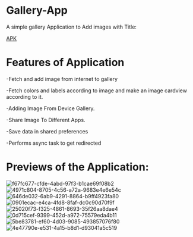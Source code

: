 # Gallery-App
A simple gallery Application to Add images with Title:

[APK](https://github.com/pulkitagrawal20/Gallery-App/releases/download/v1.0/app-debug.apk)

# Features of Application
-Fetch and add image from internet to gallery

-Fetch colors and labels according to image and make an image cardview according to it.

-Adding Image From Device Gallery.

-Share Image To Different Apps.

-Save data in shared preferences

-Performs async task to get redirected

# Previews of the Application:
![f67fc677-cfde-4abd-97f3-b1cae69f08b2](https://user-images.githubusercontent.com/69674896/119235213-fcea7880-bb4e-11eb-835a-fd04ed51840f.jpg)
![4971c804-8705-4c56-a72a-9683e4e6e54c](https://user-images.githubusercontent.com/69674896/119235217-0378f000-bb4f-11eb-94fa-f5fcee3c1c63.jpg)
![646de032-6ab9-4291-8864-b9ff4923fa80](https://user-images.githubusercontent.com/69674896/119235188-e3e1c780-bb4e-11eb-9ccf-b9b9bbc3212b.jpg)
![0901ecac-e4ca-4fd8-8faf-dc0c90d70f9f](https://user-images.githubusercontent.com/69674896/119235193-e80de500-bb4e-11eb-8941-368c7cc35bb7.jpg)
![25020f73-f325-4861-8693-35f26aa8dae4](https://user-images.githubusercontent.com/69674896/119235200-ee03c600-bb4e-11eb-9ead-71e3ec10943b.jpg)
![0d715cef-9399-452d-a972-75579eda4b11](https://user-images.githubusercontent.com/69674896/119265689-37165180-bc05-11eb-97d6-f3a2d7c35178.jpg)
![5be83781-ef60-4d03-9085-493857076f80](https://user-images.githubusercontent.com/69674896/119265738-5ca35b00-bc05-11eb-8edb-d2c00560cee6.jpg)
![4e47790e-e531-4a15-b8d1-d93041a5c519](https://user-images.githubusercontent.com/69674896/119265746-60cf7880-bc05-11eb-972c-32654ed8b359.jpg)

